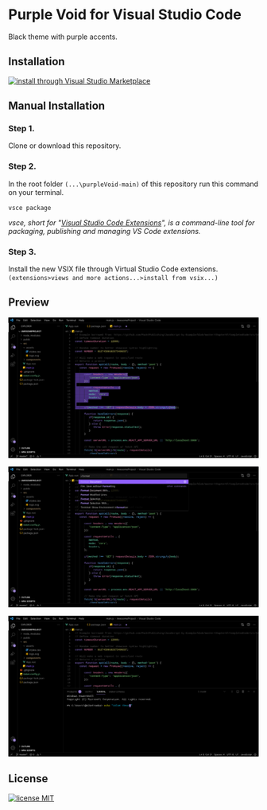 # Purple Void for Visual Studio Code

Black theme with purple accents.

## Installation
[![install through Visual Studio Marketplace](https://img.shields.io/badge/You%20can%20install%20this%20theme%20through-Visual%20Studio%20Marketplace-%23b190fc?logo=visualstudio)](https://marketplace.visualstudio.com/items?itemName=Rej.purpleVoid)

## Manual Installation
### Step 1.
Clone or download this repository.
### Step 2.
In the root folder `(...\purpleVoid-main)` of this repository run this command on your terminal.
```
vsce package
```
*vsce, short for "[Visual Studio Code Extensions](https://code.visualstudio.com/api/working-with-extensions/publishing-extension#installation)", is a command-line tool for packaging, publishing and managing VS Code extensions.*

### Step 3.
Install the new VSIX file through Virtual Studio Code extensions. `(extensions>views and more actions...>install from vsix...)`

## Preview
![Screenshot Default](img/default.jpeg)

![Screenshot Command Palette](img/commandPalette.jpeg)

![Screenshot Terminal](img/panelTerminal.jpeg)

## License

[![license MIT](https://img.shields.io/github/license/Rejdesu/darkReddit?logo=github)](https://github.com/Rejdesu/void/blob/main/LICENSE)
